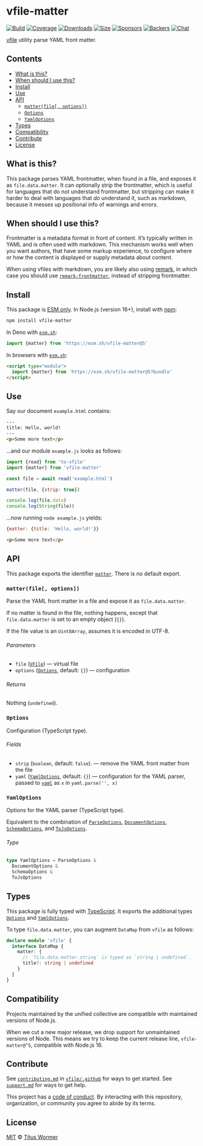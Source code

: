 # vfile-matter

[![Build][build-badge]][build]
[![Coverage][coverage-badge]][coverage]
[![Downloads][downloads-badge]][downloads]
[![Size][size-badge]][size]
[![Sponsors][sponsors-badge]][collective]
[![Backers][backers-badge]][collective]
[![Chat][chat-badge]][chat]

[vfile][] utility parse YAML front matter.

## Contents

*   [What is this?](#what-is-this)
*   [When should I use this?](#when-should-i-use-this)
*   [Install](#install)
*   [Use](#use)
*   [API](#api)
    *   [`matter(file[, options])`](#matterfile-options)
    *   [`Options`](#options)
    *   [`YamlOptions`](#yamloptions)
*   [Types](#types)
*   [Compatibility](#compatibility)
*   [Contribute](#contribute)
*   [License](#license)

## What is this?

This package parses YAML frontmatter, when found in a file, and exposes it as
`file.data.matter`.
It can optionally strip the frontmatter, which is useful for languages that do
not understand frontmatter, but stripping can make it harder to deal with
languages that *do* understand it, such as markdown, because it messes up
positional info of warnings and errors.

## When should I use this?

Frontmatter is a metadata format in front of content.
It’s typically written in YAML and is often used with markdown.
This mechanism works well when you want authors, that have some markup
experience, to configure where or how the content is displayed or supply
metadata about content.

When using vfiles with markdown, you are likely also using [remark][], in which
case you should use [`remark-frontmatter`][remark-frontmatter], instead of
stripping frontmatter.

## Install

This package is [ESM only][esm].
In Node.js (version 16+), install with [npm][]:

```sh
npm install vfile-matter
```

In Deno with [`esm.sh`][esmsh]:

```js
import {matter} from 'https://esm.sh/vfile-matter@5'
```

In browsers with [`esm.sh`][esmsh]:

```html
<script type="module">
  import {matter} from 'https://esm.sh/vfile-matter@5?bundle'
</script>
```

## Use

Say our document `example.html` contains:

```html
---
title: Hello, world!
---
<p>Some more text</p>
```

…and our module `example.js` looks as follows:

```js
import {read} from 'to-vfile'
import {matter} from 'vfile-matter'

const file = await read('example.html')

matter(file, {strip: true})

console.log(file.data)
console.log(String(file))
```

…now running `node example.js` yields:

```js
{matter: {title: 'Hello, world!'}}
```

```html
<p>Some more text</p>
```

## API

This package exports the identifier [`matter`][api-matter].
There is no default export.

### `matter(file[, options])`

Parse the YAML front matter in a file and expose it as `file.data.matter`.

If no matter is found in the file, nothing happens, except that
`file.data.matter` is set to an empty object (`{}`).

If the file value is an `Uint8Array`, assumes it is encoded in UTF-8.

###### Parameters

*   `file` ([`VFile`][vfile])
    — virtual file
*   `options` ([`Options`][api-options], default: `{}`)
    — configuration

###### Returns

Nothing (`undefined`).

### `Options`

Configuration (TypeScript type).

###### Fields

*   `strip` (`boolean`, default: `false`).
    — remove the YAML front matter from the file
*   `yaml` ([`YamlOptions`][api-yaml-options], default: `{}`)
    — configuration for the YAML parser, passed to [`yaml`][yaml] as `x` in
    `yaml.parse('', x)`

### `YamlOptions`

Options for the YAML parser (TypeScript type).

Equivalent to the combination of
[`ParseOptions`](https://eemeli.org/yaml/#parse-options),
[`DocumentOptions`](https://eemeli.org/yaml/#document-options),
[`SchemaOptions`](https://eemeli.org/yaml/#schema-options), and
[`ToJsOptions`](https://eemeli.org/yaml/#tojs-options).

###### Type

```ts
type YamlOptions = ParseOptions &
  DocumentOptions &
  SchemaOptions &
  ToJsOptions
```

## Types

This package is fully typed with [TypeScript][].
It exports the additional types [`Options`][api-options] and
[`YamlOptions`][api-yaml-options].

To type `file.data.matter`, you can augment `DataMap` from `vfile` as follows:

```ts
declare module 'vfile' {
  interface DataMap {
    matter: {
      // `file.data.matter.string` is typed as `string | undefined`.
      title?: string | undefined
    }
  }
}
```

## Compatibility

Projects maintained by the unified collective are compatible with maintained
versions of Node.js.

When we cut a new major release, we drop support for unmaintained versions of
Node.
This means we try to keep the current release line, `vfile-matter@^5`,
compatible with Node.js 16.

## Contribute

See [`contributing.md`][contributing] in [`vfile/.github`][health] for ways to
get started.
See [`support.md`][support] for ways to get help.

This project has a [code of conduct][coc].
By interacting with this repository, organization, or community you agree to
abide by its terms.

## License

[MIT][license] © [Titus Wormer][author]

<!-- Definitions -->

[build-badge]: https://github.com/vfile/vfile-matter/workflows/main/badge.svg

[build]: https://github.com/vfile/vfile-matter/actions

[coverage-badge]: https://img.shields.io/codecov/c/github/vfile/vfile-matter.svg

[coverage]: https://codecov.io/github/vfile/vfile-matter

[downloads-badge]: https://img.shields.io/npm/dm/vfile-matter.svg

[downloads]: https://www.npmjs.com/package/vfile-matter

[size-badge]: https://img.shields.io/badge/dynamic/json?label=minzipped%20size&query=$.size.compressedSize&url=https://deno.bundlejs.com/?q=vfile-matter

[size]: https://bundlejs.com/?q=vfile-matter

[sponsors-badge]: https://opencollective.com/unified/sponsors/badge.svg

[backers-badge]: https://opencollective.com/unified/backers/badge.svg

[collective]: https://opencollective.com/unified

[chat-badge]: https://img.shields.io/badge/chat-discussions-success.svg

[chat]: https://github.com/vfile/vfile/discussions

[npm]: https://docs.npmjs.com/cli/install

[esm]: https://gist.github.com/sindresorhus/a39789f98801d908bbc7ff3ecc99d99c

[esmsh]: https://esm.sh

[typescript]: https://www.typescriptlang.org

[contributing]: https://github.com/vfile/.github/blob/main/contributing.md

[support]: https://github.com/vfile/.github/blob/main/support.md

[health]: https://github.com/vfile/.github

[coc]: https://github.com/vfile/.github/blob/main/code-of-conduct.md

[license]: license

[author]: https://wooorm.com

[vfile]: https://github.com/vfile/vfile

[remark]: https://github.com/remarkjs/remark

[remark-frontmatter]: https://github.com/remarkjs/remark-frontmatter

[yaml]: https://github.com/eemeli/yaml

[api-matter]: #matterfile-options

[api-options]: #options

[api-yaml-options]: #yamloptions
